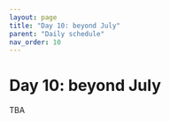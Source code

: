 ```yaml
---
layout: page
title: "Day 10: beyond July"
parent: "Daily schedule"
nav_order: 10
---
```


# Day 10:  beyond July

TBA